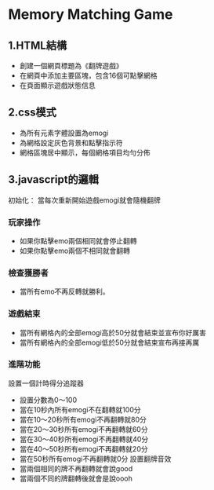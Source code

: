 # Memory Matching Game

## 1.HTML結構
- 創建一個網頁標題為《翻牌遊戲》
- 在網頁中添加主要區塊，包含16個可點擊網格
- 在頁面顯示遊戲狀態信息

## 2.css模式
- 為所有元素字體設置為emogi
- 為網格設定灰色背景和點擊指示符
- 網格區塊居中顯示，每個網格項目均勻分佈

## 3.javascript的邏輯

初始化：
當每次重新開始遊戲emogi就會隨機翻牌

### 玩家操作
- 如果你點擊emo兩個相同就會停止翻轉
- 如果你點擊emo兩個不相同就會翻轉

### 檢查獲勝者
- 當所有emo不再反轉就勝利。

### 遊戲結束
- 當所有網格內的全部emogi高於50分就會結束並宣布你好厲害
- 當所有網格內的全部emogi低於50分就會結束宣布再接再厲

### 進階功能
設置一個計時得分追蹤器
- 設置分數為0～100
- 當在10秒內所有emogi不在翻轉就100分
- 當在10～20秒所有emogi不再翻轉就80分
- 當在20～30秒所有emogi不再翻轉就60分
- 當在30～40秒所有emogi不再翻轉就40分
- 當在40～50秒所有emogi不再翻轉就20分
- 當在50秒所有emogi不再翻轉就0分
設置翻牌音效
- 當兩個相同的牌不再翻轉就會說good
- 當兩個不同的牌翻轉後就會是說oooh


  




 

